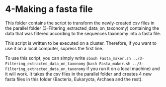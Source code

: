 # 4-Making a fasta file

This folder contains the script to transform the newly-created csv files in the parallel folder (3-Filtering_extracted_data_on_taxonomy) 
containing the data that was filtered according to the sequences taxonomy into a fasta file.

This script is written to be executed on a cluster. Therefore, if you want to use it on a local computer, supress the first line.

To use this script, you can simply write `sbash Fasta_maker.sh ../3-Filtering_extracted_data_on_taxonomy` 
(`bash Fasta_maker.sh ../3-Filtering_extracted_data_on_taxonomy` if you run it on a local machine) and it will work.
It takes the csv files in the parallel folder and creates 4 new fasta files in this folder (Bacteria, Eukaryota, Archaea and the rest).
